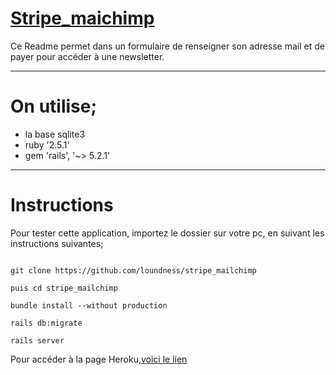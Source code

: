 # [Stripe_maichimp](https://stripemaichimp.herokuapp.com/)

Ce Readme permet dans un formulaire de renseigner son adresse mail et de payer pour accéder à une newsletter.


------------------------------
# On utilise;

* la base sqlite3
* ruby '2.5.1'
* gem 'rails', '~> 5.2.1'


------------------------------
# Instructions #

Pour tester cette application, importez le dossier sur votre pc, en suivant les instructions suivantes;

```Importez dans votre dossier,

git clone https://github.com/loundness/stripe_mailchimp

puis cd stripe_mailchimp

bundle install --without production

rails db:migrate

rails server
```

Pour accéder à la page Heroku,[voici le lien](https://stripemaichimp.herokuapp.com/)